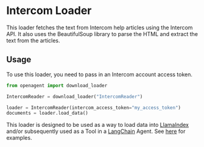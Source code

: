 # Intercom Loader

This loader fetches the text from Intercom help articles using the Intercom API. It also uses the BeautifulSoup library to parse the HTML and extract the text from the articles.

## Usage

To use this loader, you need to pass in an Intercom account access token.

```python
from openagent import download_loader

IntercomReader = download_loader("IntercomReader")

loader = IntercomReader(intercom_access_token="my_access_token")
documents = loader.load_data()
```

This loader is designed to be used as a way to load data into [LlamaIndex](https://github.com/jerryjliu/gpt_index/tree/main/gpt_index) and/or subsequently used as a Tool in a [LangChain](https://github.com/hwchase17/langchain) Agent. See [here](https://github.com/emptycrown/llama-hub/tree/main) for examples.
